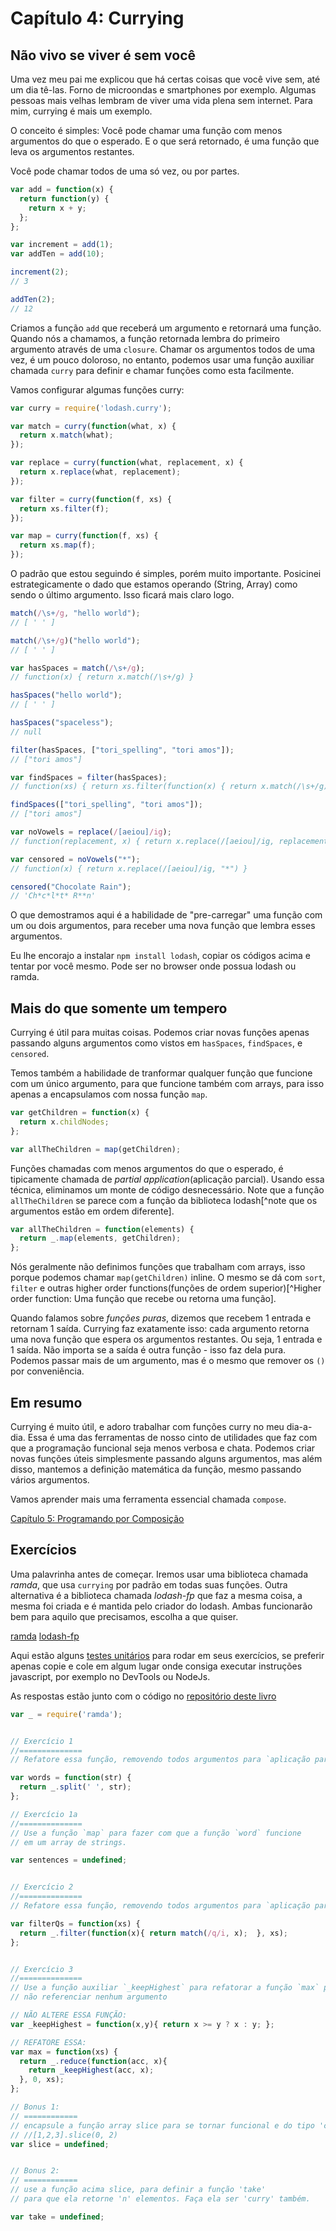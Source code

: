 # Capítulo 4: Currying

## Não vivo se viver é sem você

Uma vez meu pai me explicou que há certas coisas que você vive sem, até um dia tê-las. Forno de microondas e smartphones por exemplo. Algumas pessoas mais velhas lembram de viver uma vida plena sem internet. Para mim, currying é mais um exemplo.

O conceito é simples: Você pode chamar uma função com menos argumentos do que o esperado. E o que será retornado, é uma função que leva os argumentos restantes.

Você pode chamar todos de uma só vez, ou por partes.

```js
var add = function(x) {
  return function(y) {
    return x + y;
  };
};

var increment = add(1);
var addTen = add(10);

increment(2);
// 3

addTen(2);
// 12
```

Criamos a função `add` que receberá um argumento e retornará uma função. Quando nós a chamamos, a função retornada lembra do primeiro argumento através de uma `closure`. Chamar os argumentos todos de uma vez, é um pouco doloroso, no entanto, podemos usar uma função auxiliar chamada `curry` para definir e chamar funções como esta facilmente.

Vamos configurar algumas funções curry:

```js
var curry = require('lodash.curry');

var match = curry(function(what, x) {
  return x.match(what);
});

var replace = curry(function(what, replacement, x) {
  return x.replace(what, replacement);
});

var filter = curry(function(f, xs) {
  return xs.filter(f);
});

var map = curry(function(f, xs) {
  return xs.map(f);
});
```

O padrão que estou seguindo é simples, porém muito importante. Posicinei estrategicamente o dado que estamos operando (String, Array) como sendo o último argumento. Isso ficará mais claro logo.

```js
match(/\s+/g, "hello world");
// [ ' ' ]

match(/\s+/g)("hello world");
// [ ' ' ]

var hasSpaces = match(/\s+/g);
// function(x) { return x.match(/\s+/g) }

hasSpaces("hello world");
// [ ' ' ]

hasSpaces("spaceless");
// null

filter(hasSpaces, ["tori_spelling", "tori amos"]);
// ["tori amos"]

var findSpaces = filter(hasSpaces);
// function(xs) { return xs.filter(function(x) { return x.match(/\s+/g) }) }

findSpaces(["tori_spelling", "tori amos"]);
// ["tori amos"]

var noVowels = replace(/[aeiou]/ig);
// function(replacement, x) { return x.replace(/[aeiou]/ig, replacement) }

var censored = noVowels("*");
// function(x) { return x.replace(/[aeiou]/ig, "*") }

censored("Chocolate Rain");
// 'Ch*c*l*t* R**n'
```

O que demostramos aqui é a habilidade de "pre-carregar" uma função com um ou dois argumentos, para receber uma nova função que lembra esses argumentos.

Eu lhe encorajo a instalar `npm install lodash`, copiar os códigos acima e tentar por você mesmo. Pode ser no browser onde possua lodash ou ramda.

## Mais do que somente um tempero
Currying é útil para muitas coisas. Podemos criar novas funções apenas passando alguns argumentos como vistos em `hasSpaces`, `findSpaces`, e `censored`.

Temos também a habilidade de tranformar qualquer função que funcione com um único argumento, para que funcione também com arrays, para isso apenas a encapsulamos com nossa função `map`.

```js
var getChildren = function(x) {
  return x.childNodes;
};

var allTheChildren = map(getChildren);
```

Funções chamadas com menos argumentos do que o esperado, é tipicamente chamada de *partial application*(aplicação parcial). Usando essa técnica, eliminamos um monte de código desnecessário. Note que a função `allTheChildren` se parece com a função da biblioteca lodash[^note que os argumentos estão em ordem diferente].

```js
var allTheChildren = function(elements) {
  return _.map(elements, getChildren);
};
```
Nós geralmente não definimos funções que trabalham com arrays, isso porque podemos chamar `map(getChildren)` inline. O mesmo se dá com `sort`, `filter` e outras higher order functions(funções de ordem superior)[^Higher order function: Uma função que recebe ou retorna uma função].

Quando falamos sobre *funções puras*, dizemos que recebem 1 entrada e retornam 1 saída. Currying faz exatamente isso: cada argumento retorna uma nova função que espera os argumentos restantes. Ou seja, 1 entrada e 1 saída. Não importa se a saída é outra função - isso faz dela pura. Podemos passar mais de um argumento, mas é o mesmo que remover os `()` por conveniência.

## Em resumo

Currying é muito útil, e adoro trabalhar com funções curry no meu dia-a-dia. Essa é uma das ferramentas de nosso cinto de utilidades que faz com que a programação funcional seja menos verbosa e chata. Podemos criar novas funções úteis simplesmente passando alguns argumentos, mas além disso, mantemos a definição matemática da função, mesmo passando vários argumentos.

Vamos aprender mais uma ferramenta essencial chamada `compose`.

[Capítulo 5: Programando por Composição](ch5-pt-BR.md)

## Exercícios

Uma palavrinha antes de começar. Iremos usar uma biblioteca chamada *ramda*, que usa `currying` por padrão em todas suas funções. Outra alternativa é a biblioteca chamada *lodash-fp* que faz a mesma coisa, a mesma foi criada e é mantida pelo criador do lodash. Ambas funcionarão bem para aquilo que precisamos, escolha a que quiser.

[ramda](http://ramdajs.com)
[lodash-fp](https://github.com/lodash/lodash-fp)

Aqui estão alguns [testes unitários](https://github.com/MostlyAdequate/mostly-adequate-guide-pt-BR/tree/master/code/part1_exercises) para rodar em seus exercícios, se preferir apenas copie e cole em algum lugar onde consiga executar instruções javascript, por exemplo no DevTools ou NodeJs.

As respostas estão junto com o código no [repositório deste livro](https://github.com/MostlyAdequate/mostly-adequate-guide-pt-BR/tree/master/code/part1_exercises/answers)

```js
var _ = require('ramda');


// Exercício 1
//==============
// Refatore essa função, removendo todos argumentos para `aplicação parcial`

var words = function(str) {
  return _.split(' ', str);
};

// Exercício 1a
//==============
// Use a função `map` para fazer com que a função `word` funcione
// em um array de strings.

var sentences = undefined;


// Exercício 2
//==============
// Refatore essa função, removendo todos argumentos para `aplicação parcial`

var filterQs = function(xs) {
  return _.filter(function(x){ return match(/q/i, x);  }, xs);
};


// Exercício 3
//==============
// Use a função auxiliar `_keepHighest` para refatorar a função `max` para
// não referenciar nenhum argumento

// NÃO ALTERE ESSA FUNÇÃO:
var _keepHighest = function(x,y){ return x >= y ? x : y; };

// REFATORE ESSA:
var max = function(xs) {
  return _.reduce(function(acc, x){
    return _keepHighest(acc, x);
  }, 0, xs);
};

// Bonus 1:
// ============
// encapsule a função array slice para se tornar funcional e do tipo 'curry'.
// //[1,2,3].slice(0, 2)
var slice = undefined;


// Bonus 2:
// ============
// use a função acima slice, para definir a função 'take'
// para que ela retorne 'n' elementos. Faça ela ser 'curry' também.

var take = undefined;
```
